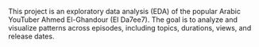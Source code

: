 This project is an exploratory data analysis (EDA) of the popular Arabic YouTuber Ahmed El-Ghandour (El Da7ee7). 
The goal is to analyze and visualize patterns across episodes, including topics, durations, views, and release dates.
